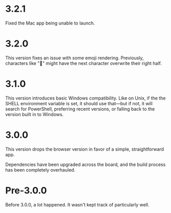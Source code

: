 # 3.2.1

Fixed the Mac app being unable to launch.

# 3.2.0

This version fixes an issue with some emoji rendering. Previously, characters like "🙂" might have the next character overwrite their right half.

# 3.1.0

This version introduces basic Windows compatibility. Like on Unix, if the the SHELL environment variable is set, it should use that—but if not, it will search for PowerShell, preferring recent versions, or falling back to the version built in to Windows.

# 3.0.0

This version drops the browser version in favor of a simple, straightforward app.

Dependencies have been upgraded across the board, and the build process has been completely overhauled.

# Pre-3.0.0

Before 3.0.0, a lot happened. It wasn't kept track of particularly well.
